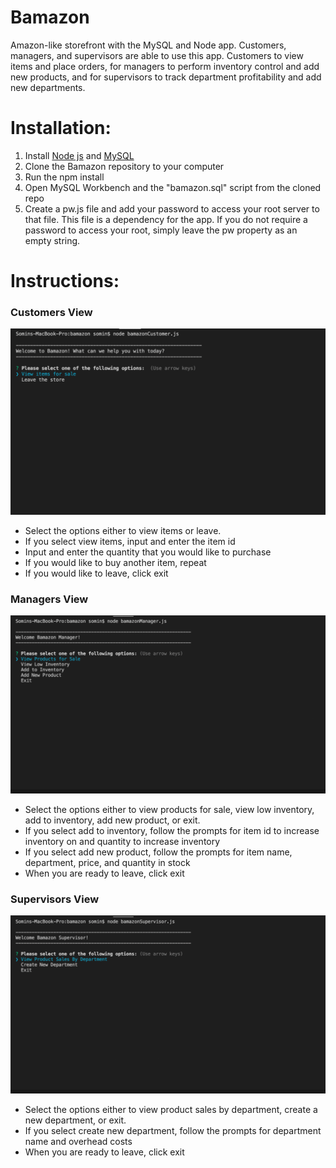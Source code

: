 # Bamazon
Amazon-like storefront with the MySQL and Node app. Customers, managers, and supervisors are able to use this app. Customers to view items and place orders, for managers to perform inventory control and add new products, and for supervisors to track department profitability and add new departments.

# Installation:
1. Install [Node js](https://nodejs.org/en/) and [MySQL](https://www.mysql.com/)
2. Clone the Bamazon repository to your computer
3. Run the npm install 
4. Open MySQL Workbench and the "bamazon.sql" script from the cloned repo
5. Create a pw.js file and add your password to access your root server to that file. This file is a dependency for the app. If you do not require a password to access your root, simply leave the pw property as an empty string.

# Instructions:
<h3>Customers View</h3>

![gif](gif/customer.gif)

- Select the options either to view items or leave.
- If you select view items, input and enter the item id
- Input and enter the quantity that you would like to purchase
- If you would like to buy another item, repeat
- If you would like to leave, click exit

<h3>Managers View</h3>

![gif](gif/manager.gif)
- Select the options either to view products for sale, view low inventory, add to inventory, add new product, or exit.
- If you select add to inventory, follow the prompts for item id to increase inventory on and quantity to increase inventory
- If you select add new product, follow the prompts for item name, department, price, and quantity in stock
- When you are ready to leave, click exit

<h3>Supervisors View</h3>

![gif](gif/supervisors.gif)
- Select the options either to view product sales by department, create a new department, or exit.
- If you select create new department, follow the prompts for department name and overhead costs
- When you are ready to leave, click exit





